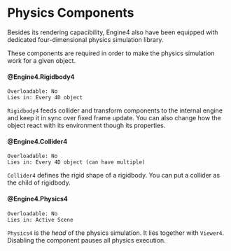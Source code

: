 # Physics Components

Besides its rendering capacibility, Engine4 also have been equipped with dedicated four-dimensional physics simulation library.

These components are required in order to make the physics simulation work for a given object.

#### @Engine4.Rigidbody4

```none
Overloadable: No
Lies in: Every 4D object
```

`Rigidbody4` feeds collider and transform components to the internal engine and keep it in sync over fixed frame update. You can also change how the object react with its environment though its properties.

#### @Engine4.Collider4

```none
Overloadable: No
Lies in: Every 4D object (can have multiple)
```

`Collider4` defines the rigid shape of a rigidbody. You can put a collider as the child of rigidbody.

#### @Engine4.Physics4

```none
Overloadable: No
Lies in: Active Scene
```

`Physics4` is the *head* of the physics simulation. It lies together with `Viewer4`. Disabling the component pauses all physics execution.

